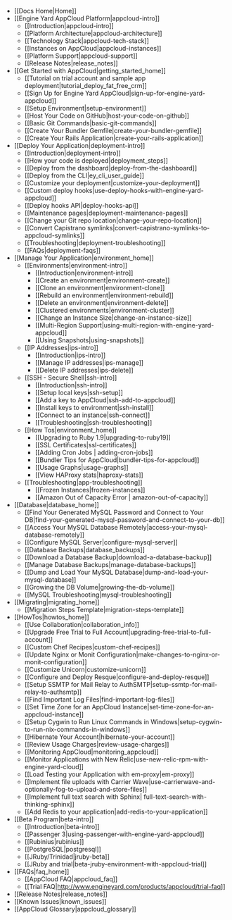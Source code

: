 * [[Docs Home|Home]]
* [[Engine Yard AppCloud Platform|appcloud-intro]]
  * [[Introduction|appcloud-intro]]
  * [[Platform Architecture|appcloud-architecture]]
  * [[Technology Stack|appcloud-tech-stack]]
  * [[Instances on AppCloud|appcloud-instances]]
  * [[Platform Support|appcloud-support]]
  * [[Release Notes|release_notes]]
* [[Get Started with AppCloud|getting_started_home]]
  * [[Tutorial on trial account and sample app deployment|tutorial_deploy_fat_free_crm]]
  * [[Sign Up for Engine Yard AppCloud|sign-up-for-engine-yard-appcloud]]
  * [[Setup Environment|setup-environment]]
  * [[Host Your Code on GitHub|host-your-code-on-github]]
  * [[Basic Git Commands|basic-git-commands]]
  * [[Create Your Bundler Gemfile|create-your-bundler-gemfile]]
  * [[Create Your Rails Application|create-your-rails-application]]
* [[Deploy Your Application|deployment-intro]]
  * [[Introduction|deployment-intro]]
  * [[How your code is deployed|deployment_steps]]
  * [[Deploy from the dashboard|deploy-from-the-dashboard]]
  * [[Deploy from the CLI|ey_cli_user_guide]]
  * [[Customize your deployment|customize-your-deployment]]
  * [[Custom deploy hooks|use-deploy-hooks-with-engine-yard-appcloud]]
  * [[Deploy hooks API|deploy-hooks-api]]
  * [[Maintenance pages|deployment-maintenance-pages]]
  * [[Change your Git repo location|change-your-repo-location]]
  * [[Convert Capistrano symlinks|convert-capistrano-symlinks-to-appcloud-symlinks]]
  * [[Troubleshooting|deployment-troubleshooting]]
  * [[FAQs|deployment-faqs]]
* [[Manage Your Application|environment_home]]
  * [[Environments|environment-intro]]
    * [[Introduction|environment-intro]]
    * [[Create an environment|environment-create]]
    * [[Clone an environment|environment-clone]]
    * [[Rebuild an environment|environment-rebuild]]
    * [[Delete an environment|environment-delete]]
    * [[Clustered environments|environment-cluster]]
    * [[Change an Instance Size|change-an-instance-size]]
    * [[Multi-Region Support|using-multi-region-with-engine-yard-appcloud]]
    * [[Using Snapshots|using-snapshots]]
  * [[IP Addresses|ips-intro]]  
    * [[Introduction|ips-intro]]
    * [[Manage IP addresses|ips-manage]]
    * [[Delete IP addresses|ips-delete]]
  * [[SSH - Secure Shell|ssh-intro]]
    * [[Introduction|ssh-intro]]
    * [[Setup local keys|ssh-setup]]
    * [[Add a key to AppCloud|ssh-add-to-appcloud]]
    * [[Install keys to environment|ssh-install]]
    * [[Connect to an instance|ssh-connect]]
    * [[Troubleshooting|ssh-troubleshooting]]
  * [[How Tos|environment_home]]
    * [[Upgrading to Ruby 1.9|upgrading-to-ruby19]]
    * [[SSL Certificates|ssl-certificates]]
    * [[Adding Cron Jobs | adding-cron-jobs]]
    * [[Bundler Tips for AppCloud|bundler-tips-for-appcloud]]  
    * [[Usage Graphs|usage-graphs]]
    * [[View HAProxy stats|haproxy-stats]]
  * [[Troubleshooting|app-troubleshooting]]
    * [[Frozen Instances|frozen-instances]]  
    * [[Amazon Out of Capacity Error | amazon-out-of-capacity]]  
* [[Database|database_home]]
  * [[Find Your Generated MySQL Password and Connect to Your DB|find-your-generated-mysql-password-and-connect-to-your-db]]
  * [[Access Your MySQL Database Remotely|access-your-mysql-database-remotely]]
  * [[Configure MySQL Server|configure-mysql-server]]
  * [[Database Backups|database_backups]]
  * [[Download a Database Backup|download-a-database-backup]]
  * [[Manage Database Backups|manage-database-backups]]
  * [[Dump and Load Your MySQL Database|dump-and-load-your-mysql-database]]
  * [[Growing the DB Volume|growing-the-db-volume]]
  * [[MySQL Troubleshooting|mysql-troubleshooting]]
* [[Migrating|migrating_home]]
  * [[Migration Steps Template|migration-steps-template]]
* [[HowTos|howtos_home]]
  * [[Use Collaboration|collaboration_info]]
  * [[Upgrade Free Trial to Full Account|upgrading-free-trial-to-full-account]]
  * [[Custom Chef Recipes|custom-chef-recipes]]
  * [[Update Nginx or Monit Configuration|make-changes-to-nginx-or-monit-configuration]]
  * [[Customize Unicorn|customize-unicorn]]
  * [[Configure and Deploy Resque|configure-and-deploy-resque]]
  * [[Setup SSMTP for Mail Relay to AuthSMTP|setup-ssmtp-for-mail-relay-to-authsmtp]]
  * [[Find Important Log Files|find-important-log-files]]
  * [[Set Time Zone for an AppCloud Instance|set-time-zone-for-an-appcloud-instance]]
  * [[Setup Cygwin to Run Linux Commands in Windows|setup-cygwin-to-run-nix-commands-in-windows]]
  * [[Hibernate Your Account|hibernate-your-account]]
  * [[Review Usage Charges|review-usage-charges]]
  * [[Monitoring AppCloud|monitoring_appcloud]]  
  * [[Monitor Applications with New Relic|use-new-relic-rpm-with-engine-yard-cloud]]
  * [[Load Testing your Application with em-proxy|em-proxy]] 
  * [[Implement file uploads with Carrier Wave|use-carrierwave-and-optionally-fog-to-upload-and-store-files]]
  * [[Implement full text search with Sphinx| full-text-search-with-thinking-sphinx]]
  * [[Add Redis to your application|add-redis-to-your-application]]
* [[Beta Program|beta-intro]]
  * [[Introduction|beta-intro]]
  * [[Passenger 3|using-passenger-with-engine-yard-appcloud]]
  * [[Rubinius|rubinius]]
  * [[PostgreSQL|postgresql]]
  * [[JRuby/Trinidad|jruby-beta]]
  * [[JRuby and trial|beta-jruby-environment-with-appcloud-trial]]
* [[FAQs|faq_home]]
  * [[AppCloud FAQ|appcloud_faq]]
  * [[Trial FAQ|http://www.engineyard.com/products/appcloud/trial-faq]]
* [[Release Notes|release_notes]]
* [[Known Issues|known_issues]]
* [[AppCloud Glossary|appcloud_glossary]]
